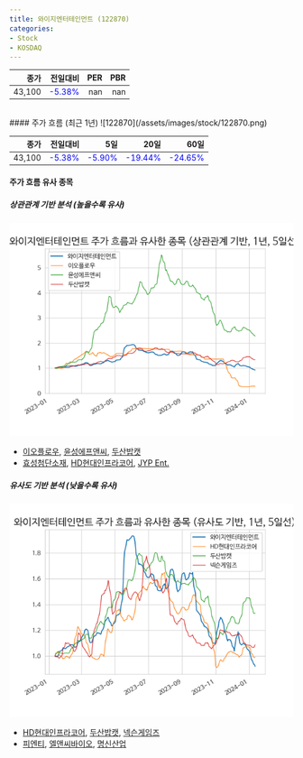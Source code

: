 ```yaml
---
title: 와이지엔터테인먼트 (122870)
categories:
- Stock
- KOSDAQ
---
```


|종가|전일대비|PER|PBR|
|---:|-------:|--:|---:|
|43,100|<span style="color: blue">-5.38%</span>|nan|nan|

<!-- more -->
<br>
#### 주가 흐름 (최근 1년)
![122870](/assets/images/stock/122870.png)

|종가|전일대비|5일|20일|60일|
|---:|-------:|--:|---:|---:|
|43,100|<span style="color: blue">-5.38%</span>|<span style="color: blue">-5.90%</span>|<span style="color: blue">-19.44%</span>|<span style="color: blue">-24.65%</span>|

<!-- more -->

#### 주가 흐름 유사 종목

##### 상관관계 기반 분석 (높을수록 유사)
![122870](/assets/images/stock/122870_corr.png)
- [이오플로우](/294090/), [윤성에프앤씨](/372170/), [두산밥캣](/241560/)
- [효성첨단소재](/298050/), [HD현대인프라코어](/042670/), [JYP Ent.](/035900/)

##### 유사도 기반 분석 (낮을수록 유사)	
![122870](/assets/images/stock/122870_sim.png)
- [HD현대인프라코어](/042670/), [두산밥캣](/241560/), [넥슨게임즈](/225570/)
- [피엔티](/137400/), [엘앤씨바이오](/290650/), [명신산업](/009900/)